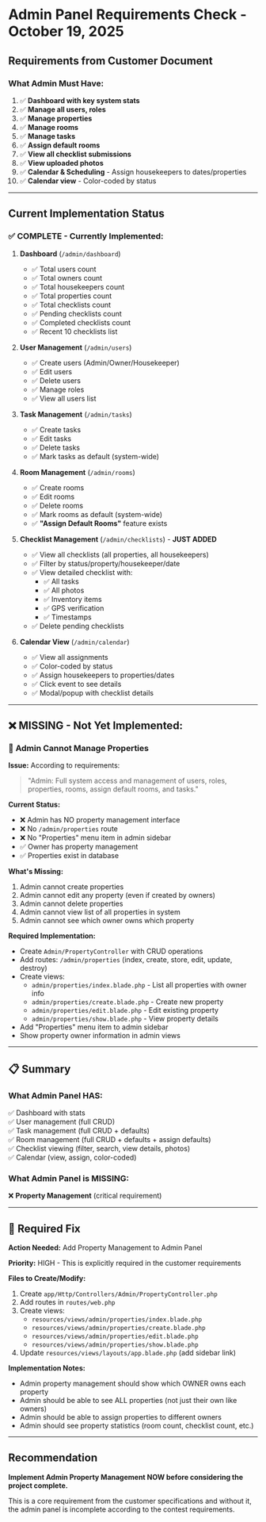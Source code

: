 # Admin Panel Requirements Check - October 19, 2025

## Requirements from Customer Document

### What Admin Must Have:
1. ✅ **Dashboard with key system stats**
2. ✅ **Manage all users, roles**
3. ✅ **Manage properties**
4. ✅ **Manage rooms**
5. ✅ **Manage tasks**
6. ✅ **Assign default rooms**
7. ✅ **View all checklist submissions**
8. ✅ **View uploaded photos**
9. ✅ **Calendar & Scheduling** - Assign housekeepers to dates/properties
10. ✅ **Calendar view** - Color-coded by status

---

## Current Implementation Status

### ✅ **COMPLETE** - Currently Implemented:

1. **Dashboard** (`/admin/dashboard`)
   - ✅ Total users count
   - ✅ Total owners count
   - ✅ Total housekeepers count
   - ✅ Total properties count
   - ✅ Total checklists count
   - ✅ Pending checklists count
   - ✅ Completed checklists count
   - ✅ Recent 10 checklists list

2. **User Management** (`/admin/users`)
   - ✅ Create users (Admin/Owner/Housekeeper)
   - ✅ Edit users
   - ✅ Delete users
   - ✅ Manage roles
   - ✅ View all users list

3. **Task Management** (`/admin/tasks`)
   - ✅ Create tasks
   - ✅ Edit tasks
   - ✅ Delete tasks
   - ✅ Mark tasks as default (system-wide)

4. **Room Management** (`/admin/rooms`)
   - ✅ Create rooms
   - ✅ Edit rooms
   - ✅ Delete rooms
   - ✅ Mark rooms as default (system-wide)
   - ✅ **"Assign Default Rooms"** feature exists

5. **Checklist Management** (`/admin/checklists`) - **JUST ADDED**
   - ✅ View all checklists (all properties, all housekeepers)
   - ✅ Filter by status/property/housekeeper/date
   - ✅ View detailed checklist with:
     - ✅ All tasks
     - ✅ All photos
     - ✅ Inventory items
     - ✅ GPS verification
     - ✅ Timestamps
   - ✅ Delete pending checklists

6. **Calendar View** (`/admin/calendar`)
   - ✅ View all assignments
   - ✅ Color-coded by status
   - ✅ Assign housekeepers to properties/dates
   - ✅ Click event to see details
   - ✅ Modal/popup with checklist details

---

## ❌ **MISSING** - Not Yet Implemented:

### 🚨 **Admin Cannot Manage Properties**

**Issue:** According to requirements:
> "Admin: Full system access and management of users, roles, properties, rooms, assign default rooms, and tasks."

**Current Status:**
- ❌ Admin has NO property management interface
- ❌ No `/admin/properties` route
- ❌ No "Properties" menu item in admin sidebar
- ✅ Owner has property management
- ✅ Properties exist in database

**What's Missing:**
1. Admin cannot create properties
2. Admin cannot edit any property (even if created by owners)
3. Admin cannot delete properties
4. Admin cannot view list of all properties in system
5. Admin cannot see which owner owns which property

**Required Implementation:**
- Create `Admin/PropertyController` with CRUD operations
- Add routes: `/admin/properties` (index, create, store, edit, update, destroy)
- Create views:
  - `admin/properties/index.blade.php` - List all properties with owner info
  - `admin/properties/create.blade.php` - Create new property
  - `admin/properties/edit.blade.php` - Edit existing property
  - `admin/properties/show.blade.php` - View property details
- Add "Properties" menu item to admin sidebar
- Show property owner information in admin views

---

## 📋 Summary

### What Admin Panel HAS:
✅ Dashboard with stats  
✅ User management (full CRUD)  
✅ Task management (full CRUD + defaults)  
✅ Room management (full CRUD + defaults + assign defaults)  
✅ Checklist viewing (filter, search, view details, photos)  
✅ Calendar (view, assign, color-coded)  

### What Admin Panel is MISSING:
❌ **Property Management** (critical requirement)

---

## 🔧 Required Fix

**Action Needed:** Add Property Management to Admin Panel

**Priority:** HIGH - This is explicitly required in the customer requirements

**Files to Create/Modify:**
1. Create `app/Http/Controllers/Admin/PropertyController.php`
2. Add routes in `routes/web.php`
3. Create views:
   - `resources/views/admin/properties/index.blade.php`
   - `resources/views/admin/properties/create.blade.php`
   - `resources/views/admin/properties/edit.blade.php`
   - `resources/views/admin/properties/show.blade.php`
4. Update `resources/views/layouts/app.blade.php` (add sidebar link)

**Implementation Notes:**
- Admin property management should show which OWNER owns each property
- Admin should be able to see ALL properties (not just their own like owners)
- Admin should be able to assign properties to different owners
- Admin should see property statistics (room count, checklist count, etc.)

---

## Recommendation

**Implement Admin Property Management NOW before considering the project complete.**

This is a core requirement from the customer specifications and without it, the admin panel is incomplete according to the contest requirements.

